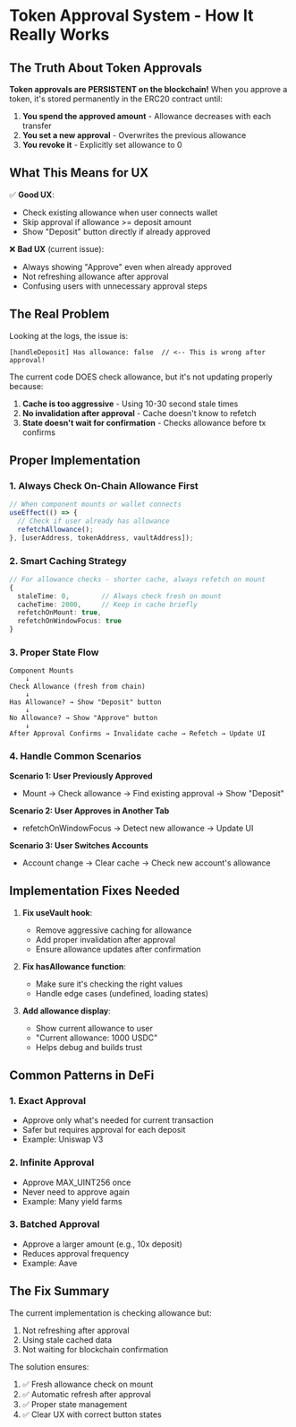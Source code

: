 # Token Approval System - How It Really Works

## The Truth About Token Approvals

**Token approvals are PERSISTENT on the blockchain!** When you approve a token, it's stored permanently in the ERC20 contract until:

1. **You spend the approved amount** - Allowance decreases with each transfer
2. **You set a new approval** - Overwrites the previous allowance
3. **You revoke it** - Explicitly set allowance to 0

## What This Means for UX

✅ **Good UX**:
- Check existing allowance when user connects wallet
- Skip approval if allowance >= deposit amount
- Show "Deposit" button directly if already approved

❌ **Bad UX** (current issue):
- Always showing "Approve" even when already approved
- Not refreshing allowance after approval
- Confusing users with unnecessary approval steps

## The Real Problem

Looking at the logs, the issue is:
```
[handleDeposit] Has allowance: false  // <-- This is wrong after approval!
```

The current code DOES check allowance, but it's not updating properly because:

1. **Cache is too aggressive** - Using 10-30 second stale times
2. **No invalidation after approval** - Cache doesn't know to refetch
3. **State doesn't wait for confirmation** - Checks allowance before tx confirms

## Proper Implementation

### 1. Always Check On-Chain Allowance First

```typescript
// When component mounts or wallet connects
useEffect(() => {
  // Check if user already has allowance
  refetchAllowance();
}, [userAddress, tokenAddress, vaultAddress]);
```

### 2. Smart Caching Strategy

```typescript
// For allowance checks - shorter cache, always refetch on mount
{
  staleTime: 0,        // Always check fresh on mount
  cacheTime: 2000,     // Keep in cache briefly
  refetchOnMount: true,
  refetchOnWindowFocus: true
}
```

### 3. Proper State Flow

```
Component Mounts
    ↓
Check Allowance (fresh from chain)
    ↓
Has Allowance? → Show "Deposit" button
    ↓
No Allowance? → Show "Approve" button
    ↓
After Approval Confirms → Invalidate cache → Refetch → Update UI
```

### 4. Handle Common Scenarios

**Scenario 1: User Previously Approved**
- Mount → Check allowance → Find existing approval → Show "Deposit"

**Scenario 2: User Approves in Another Tab**
- refetchOnWindowFocus → Detect new allowance → Update UI

**Scenario 3: User Switches Accounts**
- Account change → Clear cache → Check new account's allowance

## Implementation Fixes Needed

1. **Fix useVault hook**:
   - Remove aggressive caching for allowance
   - Add proper invalidation after approval
   - Ensure allowance updates after confirmation

2. **Fix hasAllowance function**:
   - Make sure it's checking the right values
   - Handle edge cases (undefined, loading states)

3. **Add allowance display**:
   - Show current allowance to user
   - "Current allowance: 1000 USDC"
   - Helps debug and builds trust

## Common Patterns in DeFi

### 1. Exact Approval
- Approve only what's needed for current transaction
- Safer but requires approval for each deposit
- Example: Uniswap V3

### 2. Infinite Approval
- Approve MAX_UINT256 once
- Never need to approve again
- Example: Many yield farms

### 3. Batched Approval
- Approve a larger amount (e.g., 10x deposit)
- Reduces approval frequency
- Example: Aave

## The Fix Summary

The current implementation is checking allowance but:
1. Not refreshing after approval
2. Using stale cached data
3. Not waiting for blockchain confirmation

The solution ensures:
1. ✅ Fresh allowance check on mount
2. ✅ Automatic refresh after approval
3. ✅ Proper state management
4. ✅ Clear UX with correct button states